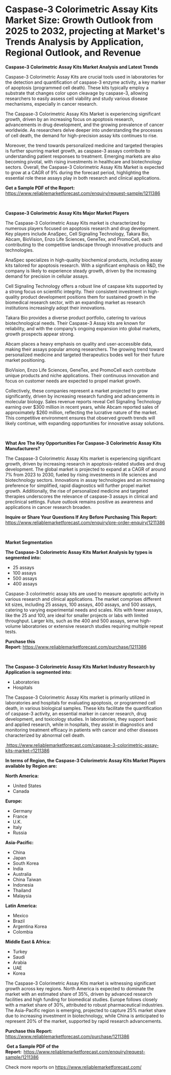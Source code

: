 <p><h1>Caspase-3 Colorimetric Assay Kits Market Size: Growth Outlook from 2025 to 2032, projecting at Market's Trends Analysis by Application, Regional Outlook, and Revenue</h1></p><p><strong>Caspase-3 Colorimetric Assay Kits Market Analysis and Latest Trends</strong></p>
<p><p>Caspase-3 Colorimetric Assay Kits are crucial tools used in laboratories for the detection and quantification of caspase-3 enzyme activity, a key marker of apoptosis (programmed cell death). These kits typically employ a substrate that changes color upon cleavage by caspase-3, allowing researchers to easily assess cell viability and study various disease mechanisms, especially in cancer research.</p><p>The Caspase-3 Colorimetric Assay Kits Market is experiencing significant growth, driven by an increasing focus on apoptosis research, advancements in drug development, and the growing prevalence of cancer worldwide. As researchers delve deeper into understanding the processes of cell death, the demand for high-precision assay kits continues to rise. </p><p>Moreover, the trend towards personalized medicine and targeted therapies is further spurring market growth, as caspase-3 assays contribute to understanding patient responses to treatment. Emerging markets are also becoming pivotal, with rising investments in healthcare and biotechnology sectors. Overall, the Caspase-3 Colorimetric Assay Kits Market is expected to grow at a CAGR of 9% during the forecast period, highlighting the essential role these assays play in both research and clinical applications.</p></p>
<p><strong>Get a Sample PDF of the Report:&nbsp;</strong> <a href="https://www.reliablemarketforecast.com/enquiry/request-sample/1211386?utm_campaign=2248&utm_medium=2&utm_source=Github&utm_content=ia&utm_term=24032025&utm_id=caspase-3-colorimetric-assay-kits">https://www.reliablemarketforecast.com/enquiry/request-sample/1211386</a></p>
<p>&nbsp;</p>
<p><strong>Caspase-3 Colorimetric Assay Kits Major Market Players</strong></p>
<p><p>The Caspase-3 Colorimetric Assay Kits market is characterized by numerous players focused on apoptosis research and drug development. Key players include AnaSpec, Cell Signaling Technology, Takara Bio, Abcam, BioVision, Enzo Life Sciences, GeneTex, and PromoCell, each contributing to the competitive landscape through innovative products and technologies.</p><p>AnaSpec specializes in high-quality biochemical products, including assay kits tailored for apoptosis research. With a significant emphasis on R&D, the company is likely to experience steady growth, driven by the increasing demand for precision in cellular assays.</p><p>Cell Signaling Technology offers a robust line of caspase kits supported by a strong focus on scientific integrity. Their consistent investment in high-quality product development positions them for sustained growth in the biomedical research sector, with an expanding market as research institutions increasingly adopt their innovations.</p><p>Takara Bio provides a diverse product portfolio, catering to various biotechnological needs. Their Caspase-3 Assay kits are known for reliability, and with the company’s ongoing expansion into global markets, growth prospects appear strong.</p><p>Abcam places a heavy emphasis on quality and user-accessible data, making their assays popular among researchers. The growing trend toward personalized medicine and targeted therapeutics bodes well for their future market positioning.</p><p>BioVision, Enzo Life Sciences, GeneTex, and PromoCell each contribute unique products and niche applications. Their continuous innovation and focus on customer needs are expected to propel market growth.</p><p>Collectively, these companies represent a market projected to grow significantly, driven by increasing research funding and advancements in molecular biology. Sales revenue reports reveal Cell Signaling Technology earning over $300 million in recent years, while Abcam reported sales of approximately $260 million, reflecting the lucrative nature of the market. This competitive environment ensures that observed growth trends will likely continue, with expanding opportunities for innovative assay solutions.</p></p>
<p>&nbsp;</p>
<p><strong>What Are The Key Opportunities For Caspase-3 Colorimetric Assay Kits Manufacturers?</strong></p>
<p><p>The Caspase-3 Colorimetric Assay Kits market is experiencing significant growth, driven by increasing research in apoptosis-related studies and drug development. The global market is projected to expand at a CAGR of around 7% from 2023 to 2030, fueled by rising investments in life sciences and biotechnology sectors. Innovations in assay technologies and an increasing preference for simplified, rapid diagnostics will further propel market growth. Additionally, the rise of personalized medicine and targeted therapies underscores the relevance of caspase-3 assays in clinical and preclinical settings. Future outlook remains positive as awareness and applications in cancer research broaden.</p></p>
<p><strong>Inquire or Share Your Questions If Any Before Purchasing This Report:</strong> <a href="https://www.reliablemarketforecast.com/enquiry/pre-order-enquiry/1211386?utm_campaign=2248&utm_medium=2&utm_source=Github&utm_content=ia&utm_term=24032025&utm_id=caspase-3-colorimetric-assay-kits">https://www.reliablemarketforecast.com/enquiry/pre-order-enquiry/1211386</a></p>
<p>&nbsp;</p>
<p><strong>Market Segmentation</strong></p>
<p><strong>The Caspase-3 Colorimetric Assay Kits Market Analysis by types is segmented into:</strong></p>
<p><ul><li>25 assays</li><li>100 assays</li><li>500 assays</li><li>400 assays</li></ul></p>
<p><p>Caspase-3 colorimetric assay kits are used to measure apoptotic activity in various research and clinical applications. The market comprises different kit sizes, including 25 assays, 100 assays, 400 assays, and 500 assays, catering to varying experimental needs and scales. Kits with fewer assays, like the 25 and 100, are ideal for smaller projects or labs with limited throughput. Larger kits, such as the 400 and 500 assays, serve high-volume laboratories or extensive research studies requiring multiple repeat tests.</p></p>
<p><strong>Purchase this Report:&nbsp;</strong><a href="https://www.reliablemarketforecast.com/purchase/1211386?utm_campaign=2248&utm_medium=2&utm_source=Github&utm_content=ia&utm_term=24032025&utm_id=caspase-3-colorimetric-assay-kits">https://www.reliablemarketforecast.com/purchase/1211386</a></p>
<p>&nbsp;</p>
<p><strong>The Caspase-3 Colorimetric Assay Kits Market Industry Research by Application is segmented into:</strong></p>
<p><ul><li>Laboratories</li><li>Hospitals</li></ul></p>
<p><p>The Caspase-3 Colorimetric Assay Kits market is primarily utilized in laboratories and hospitals for evaluating apoptosis, or programmed cell death, in various biological samples. These kits facilitate the quantification of caspase-3 activity, an essential marker in cancer research, drug development, and toxicology studies. In laboratories, they support basic and applied research, while in hospitals, they assist in diagnostics and monitoring treatment efficacy in patients with cancer and other diseases characterized by abnormal cell death.</p></p>
<p><a href="https://www.reliablemarketforecast.com/caspase-3-colorimetric-assay-kits-market-r1211386?utm_campaign=2248&utm_medium=2&utm_source=Github&utm_content=ia&utm_term=24032025&utm_id=caspase-3-colorimetric-assay-kits">&nbsp;https://www.reliablemarketforecast.com/caspase-3-colorimetric-assay-kits-market-r1211386</a></p>
<p><strong>In terms of Region, the Caspase-3 Colorimetric Assay Kits Market Players available by Region are:</strong></p>
<p>
    <p> <strong> North America: </strong>
        <ul>
            <li>United States</li>
            <li>Canada</li>
        </ul>
        </p> 
    <p> <strong> Europe: </strong>
        <ul>
            <li>Germany</li>
            <li>France</li>
            <li>U.K.</li>
            <li>Italy</li>
            <li>Russia</li>
        </ul>
        </p> 
    <p> <strong> Asia-Pacific: </strong>
        <ul>
            <li>China</li>
            <li>Japan</li>
            <li>South Korea</li>
            <li>India</li>
            <li>Australia</li>
            <li>China Taiwan</li>
            <li>Indonesia</li>
            <li>Thailand</li>
            <li>Malaysia</li>
        </ul>
        </p> 
    <p> <strong> Latin America: </strong>
        <ul>
            <li>Mexico</li>
            <li>Brazil</li>
            <li>Argentina Korea</li>
            <li>Colombia</li>
        </ul>
        </p> 
    <p> <strong> Middle East & Africa: </strong>
        <ul>
            <li>Turkey</li>
            <li>Saudi</li>
            <li>Arabia</li>
            <li>UAE</li>
            <li>Korea</li>
        </ul>
    </p>
    </p>
<p><p>The Caspase-3 Colorimetric Assay Kits market is witnessing significant growth across key regions. North America is expected to dominate the market with an estimated share of 35%, driven by advanced research facilities and high funding for biomedical studies. Europe follows closely with a market share of 30%, attributed to robust pharmaceutical industries. The Asia-Pacific region is emerging, projected to capture 25% market share due to increasing investment in biotechnology, while China is anticipated to represent 20% of the market, supported by rapid research advancements.</p></p>
<p><strong>Purchase this Report: </strong><a href="https://www.reliablemarketforecast.com/purchase/1211386?utm_campaign=2248&utm_medium=2&utm_source=Github&utm_content=ia&utm_term=24032025&utm_id=caspase-3-colorimetric-assay-kits">https://www.reliablemarketforecast.com/purchase/1211386</a></p>
<p>&nbsp;<strong>Get a Sample PDF of the Report:&nbsp;&nbsp;</strong><a href="https://www.reliablemarketforecast.com/enquiry/request-sample/1211386?utm_campaign=2248&utm_medium=2&utm_source=Github&utm_content=ia&utm_term=24032025&utm_id=caspase-3-colorimetric-assay-kits">https://www.reliablemarketforecast.com/enquiry/request-sample/1211386</a></p>
<p><strong></strong></p>
<p>Check more reports on <a href="https://www.reliablemarketforecast.com/?utm_campaign=2248&utm_medium=2&utm_source=Github&utm_content=ia&utm_term=24032025&utm_id=caspase-3-colorimetric-assay-kits">https://www.reliablemarketforecast.com/</a></p>